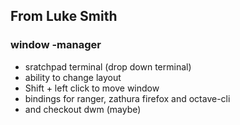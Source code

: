 ## From Luke Smith

### window -manager 
- sratchpad terminal (drop down terminal)
- ability to change layout
- Shift + left click to move window
- bindings for ranger, zathura firefox and octave-cli
- and checkout dwm (maybe)


